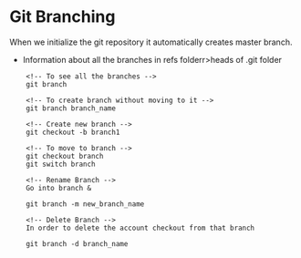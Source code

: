 # Git Branching

When we initialize the git repository it automatically creates master branch.

* Information about all the branches in refs folderr>heads  of .git folder

```git
    <!-- To see all the branches -->
    git branch

    <!-- To create branch without moving to it -->
    git branch branch_name

    <!-- Create new branch -->
    git checkout -b branch1

    <!-- To move to branch -->
    git checkout branch
    git switch branch

    <!-- Rename Branch -->
    Go into branch &

    git branch -m new_branch_name

    <!-- Delete Branch -->
    In order to delete the account checkout from that branch

    git branch -d branch_name
```
